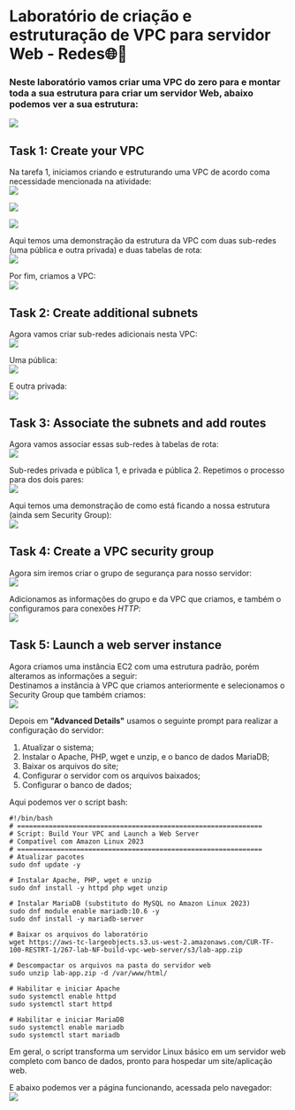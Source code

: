 # Laboratório de criação e estruturação de VPC para servidor Web -  Redes🌐📡

<h3>Neste laboratório vamos criar uma VPC do zero para e montar toda a sua estrutura para criar um servidor Web, abaixo podemos ver a sua estrutura:</h3>

![](images/2025-10-08-18-57-41.png)

## Task 1: Create your VPC

Na tarefa 1, iniciamos criando e estruturando uma VPC de acordo coma necessidade mencionada na atividade: <br>
![](images/2025-10-08-19-05-19.png)

![](images/2025-10-08-19-12-47.png)

![](images/2025-10-08-19-12-56.png)

Aqui temos uma demonstração da estrutura da VPC com duas sub-redes (uma pública e outra privada) e duas tabelas de rota: <br>
![](images/2025-10-08-19-13-06.png)

Por fim, criamos a VPC: <br>
![](images/2025-10-08-19-15-18.png)

## Task 2: Create additional subnets

Agora vamos criar sub-redes adicionais nesta VPC: <br>
![](images/2025-10-08-19-17-39.png)

Uma pública: <br>
![](images/2025-10-08-19-19-08.png)

E outra privada: <br>
![](images/2025-10-08-19-21-03.png)



## Task 3: Associate the subnets and add routes

Agora vamos associar essas sub-redes à tabelas de rota: <br>
![](images/2025-10-08-19-31-17.png)

Sub-redes privada e pública 1, e privada e pública 2. Repetimos o processo para dos dois pares: <br>
![](images/2025-10-08-19-32-36.png)

Aqui temos uma demonstração de como está ficando a nossa estrutura (ainda sem Security Group): <br>
![](images/2025-10-08-19-33-48.png)


## Task 4: Create a VPC security group

Agora sim iremos criar o grupo de segurança para nosso servidor: <br>
![](images/2025-10-08-19-34-24.png)

Adicionamos as informações do grupo e da VPC que criamos, e também o configuramos para conexões *HTTP*: <br>
![](images/2025-10-08-19-35-45.png)

## Task 5: Launch a web server instance

Agora criamos uma instância EC2 com uma estrutura padrão, porém alteramos as informações a seguir: <br>
Destinamos a instância à VPC que criamos anteriormente e selecionamos o Security Group que também criamos: <br>
![](images/2025-10-08-19-39-14.png)

Depois em **"Advanced Details"** usamos o seguinte prompt para realizar a configuração do servidor: 
1. Atualizar o sistema;
2. Instalar o Apache, PHP, wget e unzip, e o banco de dados MariaDB;
3. Baixar os arquivos do site;
4. Configurar o servidor com os arquivos baixados;
5. Configurar o banco de dados;


Aqui podemos ver o script bash: <br>
```
#!/bin/bash
# ==============================================================
# Script: Build Your VPC and Launch a Web Server
# Compatível com Amazon Linux 2023
# ==============================================================
# Atualizar pacotes
sudo dnf update -y

# Instalar Apache, PHP, wget e unzip
sudo dnf install -y httpd php wget unzip

# Instalar MariaDB (substituto do MySQL no Amazon Linux 2023)
sudo dnf module enable mariadb:10.6 -y
sudo dnf install -y mariadb-server

# Baixar os arquivos do laboratório
wget https://aws-tc-largeobjects.s3.us-west-2.amazonaws.com/CUR-TF-100-RESTRT-1/267-lab-NF-build-vpc-web-server/s3/lab-app.zip

# Descompactar os arquivos na pasta do servidor web
sudo unzip lab-app.zip -d /var/www/html/

# Habilitar e iniciar Apache
sudo systemctl enable httpd
sudo systemctl start httpd

# Habilitar e iniciar MariaDB
sudo systemctl enable mariadb
sudo systemctl start mariadb
```
Em geral, o script transforma um servidor Linux básico em um servidor web completo com banco de dados, pronto para hospedar um site/aplicação web.


E abaixo podemos ver a página funcionando, acessada pelo navegador: <br>
![](images/2025-10-08-20-46-11.png)